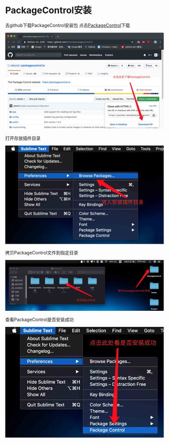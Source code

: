 # PackageControl安装

去github下载PackageControl安装包
点击[PackageControl](https://github.com/wbond/packagecontrol.io)下载

![Screenshot](img/packagecontrol.jpg)

打开存放插件目录

![Screenshot](img/SublimeText_PackageControl.jpg)

拷贝PackageControl文件到指定目录

![Screenshot](img/packagecontrol1.jpg)

查看PackageControl是否安装成功

![Screenshot](img/packagecontrol2.jpg)